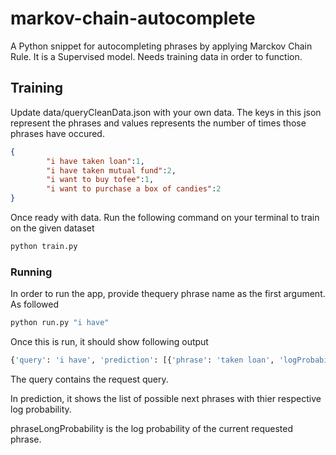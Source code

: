 # markov-chain-autocomplete

A Python snippet for autocompleting phrases by applying Marckov Chain Rule. It is a Supervised model. Needs training data in order to function.


## Training
Update data/queryCleanData.json with your own data. The keys in this json represent the phrases and values represents the number of times those phrases have occured.

```json
{
        "i have taken loan":1,
        "i have taken mutual fund":2,
        "i want to buy tofee":1,
        "i want to purchase a box of candies":2
}
```
Once ready with data. Run the following command on your terminal to train on the given dataset

```sh
python train.py
```

### Running

In order to run the app, provide thequery phrase name as the first argument. As followed

```sh
python run.py "i have"
```
Once this is run, it should show following output

```sh
{'query': 'i have', 'prediction': [{'phrase': 'taken loan', 'logProbability': -0.40546510810816444}, {'phrase': 'taken mutual fund', 'logProbability': -1.0986122886681098}], 'phraseLogProbability': -0.6931471805599453}
```

The query contains the request query.

In prediction, it shows the list of possible next phrases with thier respective log probability.

phraseLongProbability is the log probability of the current requested phrase.
